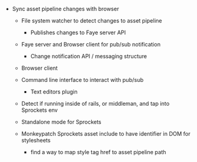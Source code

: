 - Sync asset pipeline changes with browser

  - File system watcher to detect changes to asset pipeline
    - Publishes changes to Faye server API

  - Faye server and Browser client for pub/sub notification
    - Change notification API / messaging structure

  - Browser client

  - Command line interface to interact with pub/sub 
    - Text editors plugin

  - Detect if running inside of rails, or middleman, and tap into Sprockets env 

  - Standalone mode for Sprockets

  - Monkeypatch Sprockets asset include to have identifier in DOM for stylesheets
    - find a way to map style tag href to asset pipeline path  


